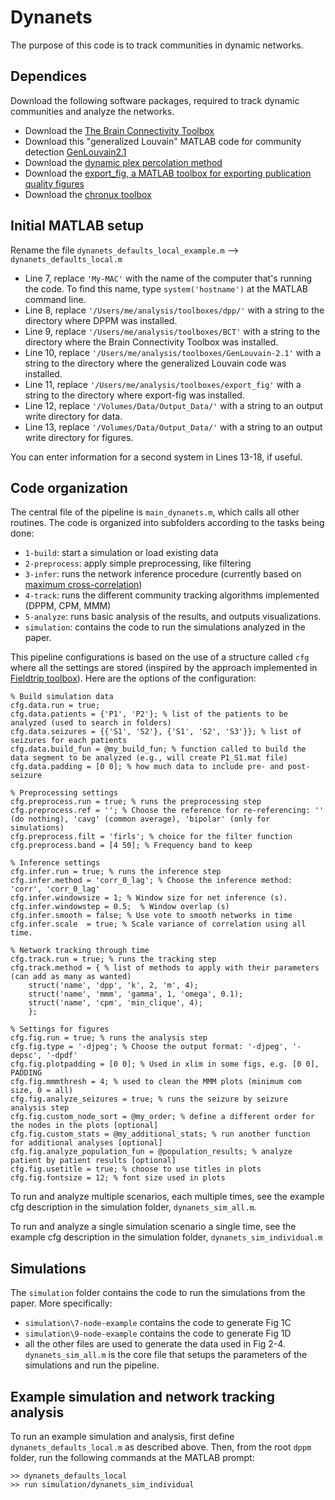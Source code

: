 # Dynanets
The purpose of this code is to track communities in dynamic networks. 

## Dependices
Download the following software packages, required to track dynamic communities and analyze the networks.

- Download the [The Brain Connectivity Toolbox](https://sites.google.com/site/bctnet/)
- Download this "generalized Louvain" MATLAB code for community detection [GenLouvain2.1](http://netwiki.amath.unc.edu/GenLouvain/GenLouvain)
- Download the [dynamic plex percolation method](https://github.com/nathanntg/dynamic-plex-propagation)
- Download the [export_fig, a MATLAB toolbox for exporting publication quality figures](https://github.com/altmany/export_fig)
- Download the [chronux toolbox](http://chronux.org/)

## Initial MATLAB setup
Rename the file `dynanets_defaults_local_example.m` --> `dynanets_defaults_local.m`

- Line 7, replace `'My-MAC'` with the name of the computer that's running the code. To find this name, type `system('hostname')` at the MATLAB command line.
- Line 8, replace  `'/Users/me/analysis/toolboxes/dpp/'` with a string to the directory where DPPM was installed.
- Line 9, replace `'/Users/me/analysis/toolboxes/BCT'` with a string to the directory where the Brain Connectivity Toolbox was installed.
- Line 10, replace `'/Users/me/analysis/toolboxes/GenLouvain-2.1'` with a string to the directory where the generalized Louvain code was installed.
- Line 11, replace `'/Users/me/analysis/toolboxes/export_fig'` with a string to the directory where export-fig was installed.
- Line 12, replace `'/Volumes/Data/Output_Data/'` with a string to an output write directory for data.
- Line 13, replace `'/Volumes/Data/Output_Data/'` with a string to an output write directory for figures.

You can enter information for a second system in Lines 13-18, if useful.

## Code organization
The central file of the pipeline is `main_dynanets.m`, which calls all other routines.
The code is organized into subfolders according to the tasks being done: 
- `1-build`: start a simulation or load existing data
- `2-preprocess`: apply simple preprocessing, like filtering
- `3-infer`: runs the network inference procedure (currently based on [maximum cross-correlation](http://math.bu.edu/people/mak/papers/Kramer_et_al_PRE_2009.pdf))
- `4-track`: runs the different community tracking algorithms implemented (DPPM, CPM, MMM)
- `5-analyze`: runs basic analysis of the results, and outputs visualizations.
- `simulation`: contains the code to run the simulations analyzed in the paper.

This pipeline configurations is based on the use of a structure called `cfg` where all the settings are stored (inspired by the approach implemented in [Fieldtrip toolbox](http://www.fieldtriptoolbox.org/)). Here are the options of the configuration:

    % Build simulation data
    cfg.data.run = true;
    cfg.data.patients = {'P1', 'P2'}; % list of the patients to be analyzed (used to search in folders)
    cfg.data.seizures = {{'S1', 'S2'}, {'S1', 'S2', 'S3'}}; % list of seizures for each patients
    cfg.data.build_fun = @my_build_fun; % function called to build the data segment to be analyzed (e.g., will create P1_S1.mat file)
    cfg.data.padding = [0 0]; % how much data to include pre- and post-seizure

    % Preprocessing settings
    cfg.preprocess.run = true; % runs the preprocessing step
    cfg.preprocess.ref = ''; % Choose the reference for re-referencing: '' (do nothing), 'cavg' (common average), 'bipolar' (only for simulations)
    cfg.preprocess.filt = 'firls'; % choice for the filter function
    cfg.preprocess.band = [4 50]; % Frequency band to keep

    % Inference settings
    cfg.infer.run = true; % runs the inference step
    cfg.infer.method = 'corr_0_lag'; % Choose the inference method: 'corr', 'corr_0_lag'
    cfg.infer.windowsize = 1; % Window size for net inference (s).
    cfg.infer.windowstep = 0.5;  % Window overlap (s)
    cfg.infer.smooth = false; % Use vote to smooth networks in time
    cfg.infer.scale  = true; % Scale variance of correlation using all time.
    
    % Network tracking through time
    cfg.track.run = true; % runs the tracking step
    cfg.track.method = { % list of methods to apply with their parameters (can add as many as wanted)
        struct('name', 'dpp', 'k', 2, 'm', 4);
        struct('name', 'mmm', 'gamma', 1, 'omega', 0.1);
        struct('name', 'cpm', 'min_clique', 4);
        };

    % Settings for figures
    cfg.fig.run = true; % runs the analysis step
    cfg.fig.type = '-djpeg'; % Choose the output format: '-djpeg', '-depsc', '-dpdf'
    cfg.fig.plotpadding = [0 0]; % Used in xlim in some figs, e.g. [0 0], PADDING
    cfg.fig.mmmthresh = 4; % used to clean the MMM plots (minimum com size, 0 = all)
    cfg.fig.analyze_seizures = true; % runs the seizure by seizure analysis step
    cfg.fig.custom_node_sort = @my_order; % define a different order for the nodes in the plots [optional]
    cfg.fig.custom_stats = @my_additional_stats; % run another function for additional analyses [optional]
    cfg.fig.analyze_population_fun = @population_results; % analyze patient by patient results [optional]
    cfg.fig.usetitle = true; % choose to use titles in plots
    cfg.fig.fontsize = 12; % font size used in plots
    
To run and analyze multiple scenarios, each multiple times, see the example cfg description in the simulation folder, `dynanets_sim_all.m`.

To run and analyze a single simulation scenario a single time, see the example cfg description in the simulation folder,
`dynanets_sim_individual.m`

## Simulations
The `simulation` folder contains the code to run the simulations from the paper. More specifically:
- `simulation\7-node-example` contains the code to generate Fig 1C
- `simulation\9-node-example` contains the code to generate Fig 1D
- all the other files are used to generate the data used in Fig 2-4. `dynanets_sim_all.m` is the core file that setups the parameters of the simulations and run the pipeline.

## Example simulation and network tracking analysis
To run an example simulation and analysis, first define `dynanets_defaults_local.m` as described above. Then, from the root `dppm` folder, run the following commands at the MATLAB prompt:

```
>> dynanets_defaults_local
>> run simulation/dynanets_sim_individual
```
